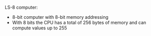 LS-8 computer:

- 8-bit computer with 8-bit memory addressing
- With 8 bits the CPU has a total of 256 bytes of memory and can compute values up to 255
